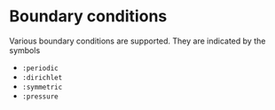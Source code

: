 # Boundary conditions

Various boundary conditions are supported. They are indicated by the symbols

- `:periodic`
- `:dirichlet`
- `:symmetric`
- `:pressure`
